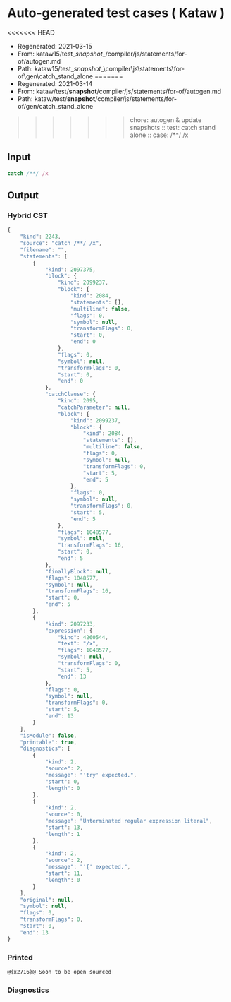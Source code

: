# Auto-generated test cases ( Kataw )
<<<<<<< HEAD
- Regenerated: 2021-03-15
- From: kataw15/test\__snapshot__/compiler/js/statements/for-of/autogen.md
- Path: kataw15/test\__snapshot__\compiler\js\statements\for-of\gen\catch_stand_alone
=======
- Regenerated: 2021-03-14
- From: kataw/test/__snapshot__/compiler/js/statements/for-of/autogen.md
- Path: kataw/test/__snapshot__/compiler/js/statements/for-of/gen/catch_stand_alone
>>>>>>> chore: autogen & update snapshots
> :: test: catch stand alone
> :: case: /**/ /x
## Input

`````js
catch /**/ /x
`````

## Output

### Hybrid CST

```javascript
{
    "kind": 2243,
    "source": "catch /**/ /x",
    "filename": "",
    "statements": [
        {
            "kind": 2097375,
            "block": {
                "kind": 2099237,
                "block": {
                    "kind": 2084,
                    "statements": [],
                    "multiline": false,
                    "flags": 0,
                    "symbol": null,
                    "transformFlags": 0,
                    "start": 0,
                    "end": 0
                },
                "flags": 0,
                "symbol": null,
                "transformFlags": 0,
                "start": 0,
                "end": 0
            },
            "catchClause": {
                "kind": 2095,
                "catchParameter": null,
                "block": {
                    "kind": 2099237,
                    "block": {
                        "kind": 2084,
                        "statements": [],
                        "multiline": false,
                        "flags": 0,
                        "symbol": null,
                        "transformFlags": 0,
                        "start": 5,
                        "end": 5
                    },
                    "flags": 0,
                    "symbol": null,
                    "transformFlags": 0,
                    "start": 5,
                    "end": 5
                },
                "flags": 1048577,
                "symbol": null,
                "transformFlags": 16,
                "start": 0,
                "end": 5
            },
            "finallyBlock": null,
            "flags": 1048577,
            "symbol": null,
            "transformFlags": 16,
            "start": 0,
            "end": 5
        },
        {
            "kind": 2097233,
            "expression": {
                "kind": 4260544,
                "text": "/x",
                "flags": 1048577,
                "symbol": null,
                "transformFlags": 0,
                "start": 5,
                "end": 13
            },
            "flags": 0,
            "symbol": null,
            "transformFlags": 0,
            "start": 5,
            "end": 13
        }
    ],
    "isModule": false,
    "printable": true,
    "diagnostics": [
        {
            "kind": 2,
            "source": 2,
            "message": "'try' expected.",
            "start": 0,
            "length": 0
        },
        {
            "kind": 2,
            "source": 0,
            "message": "Unterminated regular expression literal",
            "start": 13,
            "length": 1
        },
        {
            "kind": 2,
            "source": 2,
            "message": "'{' expected.",
            "start": 11,
            "length": 0
        }
    ],
    "original": null,
    "symbol": null,
    "flags": 0,
    "transformFlags": 0,
    "start": 0,
    "end": 13
}
```

### Printed

```javascript
@{x2716}@ Soon to be open sourced
```

### Diagnostics

```javascript

```

